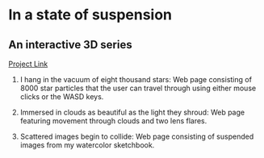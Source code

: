 ﻿# In a state of suspension
## An interactive 3D series

[Project Link](http://i6.cims.nyu.edu/~sem570/dotw/final_project/) 

1. I hang in the vacuum of eight thousand stars:
Web page consisting of 8000 star particles that the user can travel through using either mouse clicks or the WASD keys.

2. Immersed in clouds as beautiful as the light they shroud:
Web page featuring movement through clouds and two lens flares. 

3. Scattered images begin to collide:
Web page consisting of suspended images from my watercolor sketchbook.
